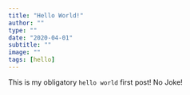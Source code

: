 ```yaml
---
title: "Hello World!"
author: ""
type: ""
date: "2020-04-01"
subtitle: ""
image: ""
tags: [hello]
---
```


This is my obligatory `hello world` first post! No Joke!